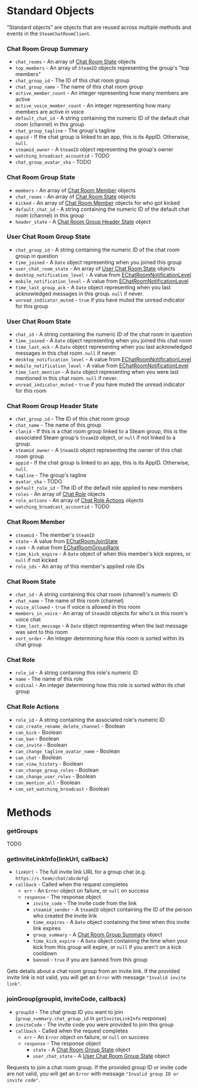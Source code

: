 # Standard Objects

"Standard objects" are objects that are reused across multiple methods and events in the `SteamChatRoomClient`.

### Chat Room Group Summary

- `chat_rooms` - An array of [Chat Room State](#chat-room-state) objects
- `top_members` - An array of `SteamID` objects representing the group's "top members"
- `chat_group_id` - The ID of this chat room group
- `chat_group_name` - The name of this chat room group
- `active_member_count` - An integer representing how many members are active
- `active_voice_member_count` - An integer representing how many members are active in voice
- `default_chat_id` - A string containing the numeric ID of the default chat room (channel) in this group
- `chat_group_tagline` - The group's tagline
- `appid` - If the chat group is linked to an app, this is its AppID. Otherwise, `null`.
- `steamid_owner` - A `SteamID` object representing the group's owner
- `watching_broadcast_accountid` - TODO
- `chat_group_avatar_sha` - TODO

### Chat Room Group State

- `members` - An array of [Chat Room Member](#chat-room-member) objects
- `chat_rooms` - An array of [Chat Room State](#chat-room-state) objects
- `kicked` - An array of [Chat Room Member](#chat-room-member) objects for who got kicked
- `default_chat_id` - A string containing the numeric ID of the default chat room (channel) in this group
- `header_state` - A [Chat Room Group Header State](#chat-room-group-header-state) object

### User Chat Room Group State

- `chat_group_id` - A string containing the numeric ID of the chat room group in question
- `time_joined` - A `Date` object representing when you joined this group
- `user_chat_room_state` - An array of [User Chat Room State](#user-chat-room-state) objects
- `desktop_notification_level` - A value from [EChatRoomNotificationLevel](https://github.com/DoctorMcKay/node-steam-user/blob/master/enums/EChatRoomNotificationLevel.js)
- `mobile_notification_level` - A value from [EChatRoomNotificationLevel](https://github.com/DoctorMcKay/node-steam-user/blob/master/enums/EChatRoomNotificationLevel.js)
- `time_last_group_ack` - A `Date` object representing when you last acknowledged messages in this group. `null` if never.
- `unread_indicator_muted` - `true` if you have muted the unread indicator for this group

### User Chat Room State

- `chat_id` - A string containing the numeric ID of the chat room in question
- `time_joined` - A `Date` object representing when you joined this chat room
- `time_last_ack` - A `Date` object representing when you last acknowledged messages in this chat room. `null` if never.
- `desktop_notification_level` - A value from [EChatRoomNotificationLevel](https://github.com/DoctorMcKay/node-steam-user/blob/master/enums/EChatRoomNotificationLevel.js)
- `mobile_notification_level` - A value from [EChatRoomNotificationLevel](https://github.com/DoctorMcKay/node-steam-user/blob/master/enums/EChatRoomNotificationLevel.js)
- `time_last_mention` - A `Date` object representing when you were last mentioned in this chat room. `null` if never.
- `unread_indicator_muted` - `true` if you have muted the unread indicator for this room

### Chat Room Group Header State

- `chat_group_id` - The ID of this chat room group
- `chat_name` - The name of this group
- `clanid` - If this is a chat room group linked to a Steam group, this is the associated Steam group's `SteamID` object, or `null` if not linked to a group.
- `steamid_owner` - A `SteamID` object representing the owner of this chat room group
- `appid` - If the chat group is linked to an app, this is its AppID. Otherwise, `null`.
- `tagline` - The group's tagline
- `avatar_sha` - TODO
- `default_role_id` - The ID of the default role applied to new members
- `roles` - An array of [Chat Role](#chat-role) objects
- `role_actions` - An array of [Chat Role Actions](#chat-role-actions) objects
- `watching_broadcast_accountid` - TODO

### Chat Room Member

- `steamid` - The member's `SteamID`
- `state` - A value from [EChatRoomJoinState](https://github.com/DoctorMcKay/node-steam-user/blob/master/enums/EChatRoomJoinState.js)
- `rank` - A value from [EChatRoomGroupRank](https://github.com/DoctorMcKay/node-steam-user/blob/master/enums/EChatRoomGroupRank.js)
- `time_kick_expire` - A `Date` object of when this member's kick expires, or `null` if not kicked
- `role_ids` - An array of this member's applied role IDs

### Chat Room State

- `chat_id` - A string containing this chat room (channel)'s numeric ID
- `chat_name` - The name of this room (channel)
- `voice_allowed` - `true` if voice is allowed in this room
- `members_in_voice` - An array of `SteamID` objects for who's in this room's voice chat
- `time_last_message` - A `Date` object representing when the last message was sent to this room
- `sort_order` - An integer determining how this room is sorted within its chat group

### Chat Role

- `role_id` - A string containing this role's numeric ID
- `name` - The name of this role
- `ordinal` - An integer determining how this role is sorted within its chat group

### Chat Role Actions

- `role_id` - A string containing the associated role's numeric ID
- `can_create_rename_delete_channel` - Boolean
- `can_kick` - Boolean
- `can_ban` - Boolean
- `can_invite` - Boolean
- `can_change_tagline_avatar_name` - Boolean
- `can_chat` - Boolean
- `can_view_history` - Boolean
- `can_change_group_roles` - Boolean
- `can_change_user_roles` - Boolean
- `can_mention_all` - Boolean
- `can_set_watching_broadcast` - Boolean

# Methods

### getGroups

TODO

### getInviteLinkInfo(linkUrl, callback)
- `linkUrl` - The full invite link URL for a group chat (e.g. `https://s.team/chat/abcdefg`)
- `callback` - Called when the request completes
	- `err` - An `Error` object on failure, or `null` on success
	- `response` - The response object
		- `invite_code` - The invite code from the link
		- `steamid_sender` - A `SteamID` object containing the ID of the person who created the invite link
		- `time_expires` - A `Date` object containing the time when this invite link expires
		- `group_summary` - A [Chat Room Group Summary](#chat-room-group-summary) object
		- `time_kick_expire` - A `Date` object containing the time when your kick from this group will expire, or `null` if you aren't on a kick cooldown
		- `banned` - `true` if you are banned from this group

Gets details about a chat room group from an invite link. If the provided invite link is not valid, you will get an
`Error` with message `"Invalid invite link"`.

### joinGroup(groupId, inviteCode, callback)
- `groupId` - The chat group ID you want to join (`group_summary.chat_group_id` in `getInviteLinkInfo` response)
- `inviteCode` - The invite code you were provided to join this group
- `callback` - Called when the request completes
	- `err` - An `Error` object on failure, or `null` on success
	- `response` - The response object
		- `state` - A [Chat Room Group State](#chat-room-group-state) object
		- `user_chat_state` - A [User Chat Room Group State](#user-chat-room-group-state) object

Requests to join a chat room group. If the provided group ID or invite code are not valid, you will get an `Error` with
message `"Invalid group ID or invite code"`.
